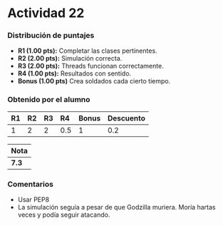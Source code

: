# Actividad 22
### Distribución de puntajes

- **R1 (1.00 pts):** Completar las clases pertinentes.
- **R2 (2.00 pts):** Simulación correcta.
- **R3 (2.00 pts):** Threads funcionan correctamente.
- **R4 (1.00 pts):** Resultados con sentido.
- **Bonus (1.00 pts)** Crea soldados cada cierto tiempo.

### Obtenido por el alumno

| R1 | R2 | R3 | R4 | Bonus | Descuento |
|:---|:---|:---|:---|:------|:----------|
| 1  | 2  | 2  | 0.5  | 1     | 0.2         |

| Nota |
|:-----|
| **7.3** |

### Comentarios
* Usar PEP8
* La simulación seguía a pesar de que Godzilla muriera. Moría hartas veces y podía seguir atacando. 



